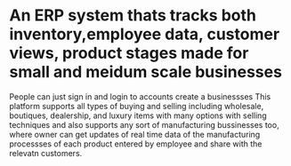 # An ERP system thats tracks both inventory,employee data, customer views, product stages made for small and meidum scale businesses
People can just sign in and login to accounts create a businessses
This platform supports all types of buying and selling including wholesale, boutiques, dealership, and luxury items with many options with selling techniques
and also supports any sort of manufacturing bussinesses too, where owner can get updates of real time data of the manufacturing processses of each product entered by employee and share with the relevatn customers.
